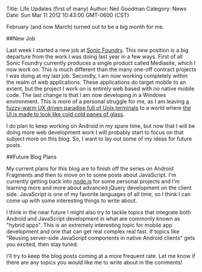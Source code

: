 Title: Life Updates (first of many)
Author: Neil Goodman
Category: News
Date: Sun Mar 11 2012 10:43:00 GMT-0600 (CST)

February (and now March) turned out to be a big month for me.

##New Job

Last week I started a new job at [Sonic Foundry](http://sonicfoundry.com). This new position is a big departure from the work I was doing last year in a few ways. First of all Sonic Foundry currently produces a single product called Mediasite, which I now work on. This is much different than the many one-off contract projects I was doing at my last job. Secondly, I am now working completely within the realm of web applications. These applications do target mobile to an extent, but the project I work on is entirely web based with no native mobile code. The last change is that I am now developing in a Windows environment. This is more of a personal struggle for me, as I am leaving [a fuzzy-warm UX driven paradise full of Unix terminals](http://www.apple.com/macosx/) to a world where [the UI is made to look like cold cold panes of glass](http://windows.microsoft.com/en-US/windows7/products/features/aero).

I do plan to keep working on Android in my spare time, but now that I will be doing more web development work I will probably start to focus on that subject more on this blog. So, I want to lay out some of my ideas for future posts.

##Future Blog Plans

My current plans for this blog are to finish off the series on Android Fragments and then to move on to some posts about JavaScript. I'm currently getting back into [node.js](http://nodejs.org) for some personal projects and I'm learning more and more about advanced jQuery development on the client side. JavaScript is one of my favorite languages of all time, so I think I can come up with some interesting things to write about.

I think in the near future I might also try to tackle topics that integrate both Android and JavaScript development in what are commonly known as "hybrid apps". This is an extremely interesting topic for mobile app development and one that can get real complex real fast. If topics like "Reusing server-side JavaScript components in native Android clients" gets you excited, then stay tuned.

I'll try to keep the blog posts coming at a more frequent rate. Let me know if there are any topics you would like me to write about in the comments!